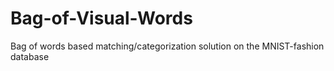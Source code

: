 # Bag-of-Visual-Words
Bag of words based matching/categorization solution on the MNIST-fashion database
